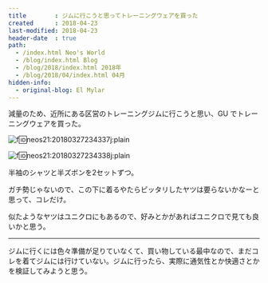 ```yaml
---
title        : ジムに行こうと思ってトレーニングウェアを買った
created      : 2018-04-23
last-modified: 2018-04-23
header-date  : true
path:
  - /index.html Neo's World
  - /blog/index.html Blog
  - /blog/2018/index.html 2018年
  - /blog/2018/04/index.html 04月
hidden-info:
  - original-blog: El Mylar
---
```


減量のため、近所にある区営のトレーニングジムに行こうと思い、GU でトレーニングウェアを買った。

![f:id:neos21:20180327234337j:plain](https://cdn-ak.f.st-hatena.com/images/fotolife/n/neos21/20180327/20180327234337.jpg "f:id:neos21:20180327234337j:plain")

![f:id:neos21:20180327234338j:plain](https://cdn-ak.f.st-hatena.com/images/fotolife/n/neos21/20180327/20180327234338.jpg "f:id:neos21:20180327234338j:plain")

半袖のシャツと半ズボンを2セットずつ。

ガチ勢じゃないので、この下に着るやたらピッタリしたヤツは要らないかなーと思って、コレだけ。

似たようなヤツはユニクロにもあるので、好みとかがあればユニクロで見ても良いかと思う。

---

ジムに行くには色々準備が足りていなくて、買い物している最中なので、まだコレを着てジムには行けていない。ジムに行ったら、実際に通気性とか快適さとかを検証してみようと思う。
